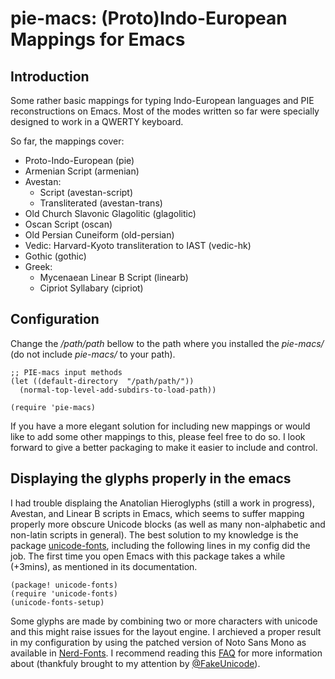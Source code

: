 # pie-macs: (Proto)Indo-European Mappings for Emacs

## Introduction

Some rather basic mappings for typing Indo-European languages and PIE reconstructions on Emacs.
Most of the modes written so far were specially designed to work in a QWERTY keyboard.

So far, the mappings cover:
 - Proto-Indo-European (pie)
 - Armenian Script (armenian)
 - Avestan: 
     - Script (avestan-script) 
     - Transliterated (avestan-trans)
 - Old Church Slavonic Glagolitic (glagolitic)
 - Oscan Script (oscan)
 - Old Persian Cuneiform (old-persian)
 - Vedic: Harvard-Kyoto transliteration to IAST (vedic-hk)
 - Gothic (gothic)
 - Greek:
    - Mycenaean Linear B Script (linearb)
    - Cipriot Syllabary (cipriot)

## Configuration

Change the */path/path* bellow to the path where you installed the *pie-macs/* (do not include *pie-macs/* to your path).


```{elisp}
;; PIE-macs input methods
(let ((default-directory  "/path/path/"))
  (normal-top-level-add-subdirs-to-load-path))

(require 'pie-macs)
```


If you have a more elegant solution for including new mappings or would like to add some other mappings to this, please feel free to do so.
I look forward to give a better packaging to make it easier to include and control.

## Displaying the glyphs properly in the emacs

I had trouble displaing the Anatolian Hieroglyphs (still a work in progress), Avestan, and Linear B scripts in Emacs, which seems to suffer mapping properly more obscure Unicode blocks (as well as many non-alphabetic and non-latin scripts in general).
The best solution to my knowledge is the package [unicode-fonts](https://github.com/rolandwalker/unicode-fonts),
including the following lines in my config did the job.
The first time you open Emacs with this package takes a while (+3mins), as mentioned in its documentation.

``` elisp
(package! unicode-fonts)
(require 'unicode-fonts)
(unicode-fonts-setup)
```

Some glyphs are made by combining two or more characters with unicode and this might raise issues for the layout engine. I archieved a proper result in my configuration by using the patched version of Noto Sans Mono as available in [Nerd-Fonts](https://github.com/ryanoasis/nerd-fonts). I recommend reading this [FAQ](https://unicode.org/faq/char_combmark.html#12b) for more information about (thankfuly brought to my attention by [@FakeUnicode](https://twitter.com/FakeUnicode)).


